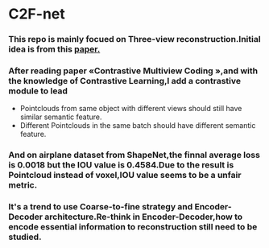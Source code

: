 # C2F-net

### This repo is mainly focued on Three-view reconstruction.Initial idea is from this <a href="[https:\\www.baidu.com](https://ieeexplore.ieee.org/document/9925147)">paper.</a>

### After reading paper 	&laquo;Contrastive Multiview Coding	&raquo;,and with the knowledge of Contrastive Learning,I add a contrastive module to lead
* Pointclouds from same object with different views should still have similar semantic feature.
* Different Pointclouds in the same batch should have different semantic feature.
  
### And on airplane dataset from ShapeNet,the finnal average loss is 0.0018 but the IOU value is 0.4584.Due to the result is Pointcloud instead of voxel,IOU value seems to be a unfair metric.

### It's a trend to use Coarse-to-fine strategy and Encoder-Decoder architecture.Re-think in Encoder-Decoder,how to encode essential information to reconstruction still need to be studied.






